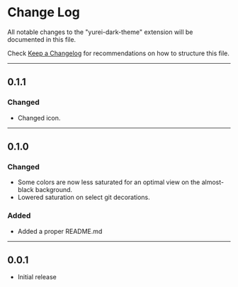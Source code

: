 # **Change Log**

All notable changes to the "yurei-dark-theme" extension will be documented in this file.

Check [Keep a Changelog](http://keepachangelog.com/) for recommendations on how to structure this file.

---

## **0.1.1**

### **Changed**

* Changed icon.

---

## **0.1.0**

### **Changed**

* Some colors are now less saturated for an optimal view on the almost-black background.
* Lowered saturation on select git decorations.

### **Added**

* Added a proper README.md

---

## **0.0.1**

* Initial release
